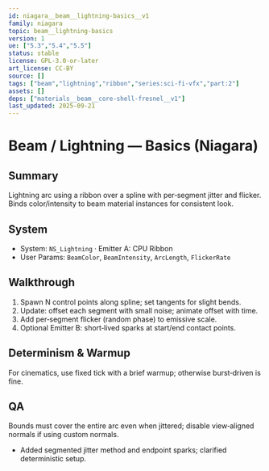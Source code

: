 ```yaml
---
id: niagara__beam__lightning-basics__v1
family: niagara
topic: beam__lightning-basics
version: 1
ue: ["5.3","5.4","5.5"]
status: stable
license: GPL-3.0-or-later
art_license: CC-BY
source: []
tags: ["beam","lightning","ribbon","series:sci-fi-vfx","part:2"]
assets: []
deps: ["materials__beam__core-shell-fresnel__v1"]
last_updated: 2025-09-21
---
```



# Beam / Lightning — Basics (Niagara)


## Summary
Lightning arc using a ribbon over a spline with per‑segment jitter and flicker. Binds color/intensity to beam material instances for consistent look.


## System
- System: `NS_Lightning` · Emitter A: CPU Ribbon
- User Params: `BeamColor`, `BeamIntensity`, `ArcLength`, `FlickerRate`


## Walkthrough
1. Spawn N control points along spline; set tangents for slight bends.
2. Update: offset each segment with small noise; animate offset with time.
3. Add per‑segment flicker (random phase) to emissive scale.
4. Optional Emitter B: short‑lived sparks at start/end contact points.


## Determinism & Warmup
For cinematics, use fixed tick with a brief warmup; otherwise burst‑driven is fine.


## QA
Bounds must cover the entire arc even when jittered; disable view‑aligned normals if using custom normals.
- Added segmented jitter method and endpoint sparks; clarified deterministic setup.